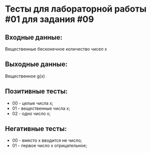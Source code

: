 # Тесты для лабораторной работы #01 для задания #09

## Входные данные:
Вещественные бесконечное количество чисел x

## Выходные данные:
Вещественное g(x)

## Позитивные тесты:
 - 00 - целые числа x;
 - 01 - вещественные числа x;
 - 02 - одно число x;

## Негативные тесты:
 - 00 - вместо x вводится не число;
 - 01 - первое число x отрицательное;
